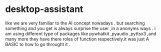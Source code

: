 # desktop-assistant
like we are very familiar to the AI concept nowadays . but searching something and you get is always surprise the user ,in a anonyms ways . i am using different type of packages like pywhatkit ,pyaudio ,pyttsx3 ,and many more they have there roles of function respectively.it was just A BASIC to how to go throught it .
